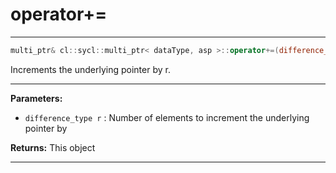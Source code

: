 # operator+=

---

```cpp
multi_ptr& cl::sycl::multi_ptr< dataType, asp >::operator+=(difference_type r)
```


Increments the underlying pointer by r. 


---
**Parameters:**

 - `difference_type r`
: Number of elements to increment the underlying pointer by 

**Returns:** This object 

---
